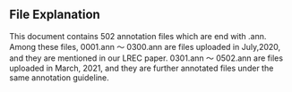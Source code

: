 ## File Explanation 
This document contains 502 annotation files which are end with .ann. Among these files, 0001.ann ～ 0300.ann are files uploaded in July,2020, and they are mentioned in our LREC paper. 0301.ann ～ 0502.ann are files uploaded in March, 2021, and they are further annotated files under the same annotation guideline.
